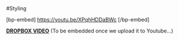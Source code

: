 #Styling

[bp-embed] https://youtu.be/XPqhHDDaBWc [/bp-embed]

[**DROPBOX VIDEO**](https://www.dropbox.com/s/0f4m660hrl7do62/buddyboss-theme-styling.mp4?raw=1)
(To be embedded once we upload it to Youtube...)